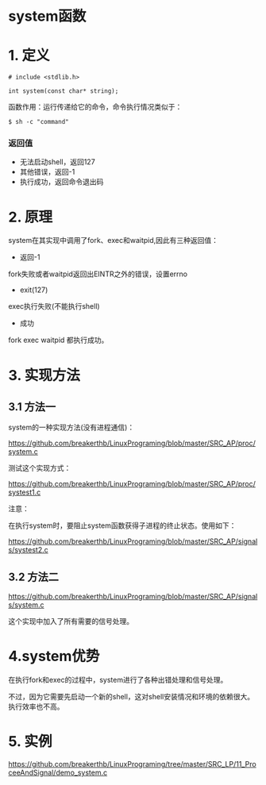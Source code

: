 # system函数

# 1. 定义

    # include <stdlib.h>
    
    int system(const char* string);
    
函数作用：运行传递给它的命令，命令执行情况类似于：

    $ sh -c "command"
    
### 返回值

- 无法启动shell，返回127
- 其他错误，返回-1
- 执行成功，返回命令退出码

# 2. 原理

system在其实现中调用了fork、exec和waitpid,因此有三种返回值：

- 返回-1

fork失败或者waitpid返回出EINTR之外的错误，设置errno

- exit(127)

exec执行失败(不能执行shell)

- 成功

fork exec waitpid 都执行成功。

# 3. 实现方法

## 3.1 方法一

system的一种实现方法(没有进程通信)：

<https://github.com/breakerthb/LinuxPrograming/blob/master/SRC_AP/proc/system.c>

测试这个实现方式：

<https://github.com/breakerthb/LinuxPrograming/blob/master/SRC_AP/proc/systest1.c>

注意：

在执行system时，要阻止system函数获得子进程的终止状态。使用如下：

<https://github.com/breakerthb/LinuxPrograming/blob/master/SRC_AP/signals/systest2.c>

## 3.2 方法二

<https://github.com/breakerthb/LinuxPrograming/blob/master/SRC_AP/signals/system.c>

这个实现中加入了所有需要的信号处理。

# 4.system优势

在执行fork和exec的过程中，system进行了各种出错处理和信号处理。

不过，因为它需要先启动一个新的shell，这对shell安装情况和环境的依赖很大。执行效率也不高。

# 5. 实例

<https://github.com/breakerthb/LinuxPrograming/tree/master/SRC_LP/11_ProceeAndSignal/demo_system.c>





